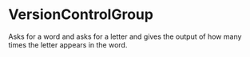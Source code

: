 # VersionControlGroup
Asks for a word and asks for a letter and gives the output of how many times the letter appears in the word.
